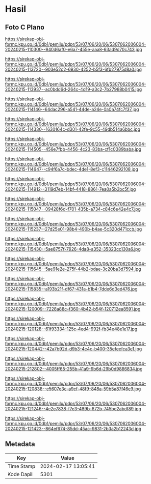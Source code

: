 # Hasil

## Foto C Plano

https://sirekap-obj-formc.kpu.go.id/0db1/pemilu/pdpr/53/07/06/20/06/5307062006004-20240215-110300--940d6af0-e6a7-455e-aaa8-63ad9d70c743.jpg

https://sirekap-obj-formc.kpu.go.id/0db1/pemilu/pdpr/53/07/06/20/06/5307062006004-20240215-113720--903e52c2-6930-4252-b5f3-6fb27975d8a0.jpg

https://sirekap-obj-formc.kpu.go.id/0db1/pemilu/pdpr/53/07/06/20/06/5307062006004-20240215-113937--ac0bdd6d-264c-4d19-a3c2-7b27988b0415.jpg

https://sirekap-obj-formc.kpu.go.id/0db1/pemilu/pdpr/53/07/06/20/06/5307062006004-20240215-114146--64dac296-a541-44de-a24e-0a0a74fc7f37.jpg

https://sirekap-obj-formc.kpu.go.id/0db1/pemilu/pdpr/53/07/06/20/06/5307062006004-20240215-114330--1630164c-d301-42fe-9c55-49db514a6bbc.jpg

https://sirekap-obj-formc.kpu.go.id/0db1/pemilu/pdpr/53/07/06/20/06/5307062006004-20240215-114505--456e7fbb-4456-4c23-83ba-cf1c0389baba.jpg

https://sirekap-obj-formc.kpu.go.id/0db1/pemilu/pdpr/53/07/06/20/06/5307062006004-20240215-114647--c94f6a7c-bdec-4de1-8ef3-c11446292108.jpg

https://sirekap-obj-formc.kpu.go.id/0db1/pemilu/pdpr/53/07/06/20/06/5307062006004-20240215-114912--3119d7eb-14bf-4418-8861-7ea0a5b3bc5f.jpg

https://sirekap-obj-formc.kpu.go.id/0db1/pemilu/pdpr/53/07/06/20/06/5307062006004-20240215-115047--09428f6d-f701-435b-a734-c84c6e42e4c7.jpg

https://sirekap-obj-formc.kpu.go.id/0db1/pemilu/pdpr/53/07/06/20/06/5307062006004-20240215-115237--27d25e01-98b4-490b-b4ae-5c320d471ccb.jpg

https://sirekap-obj-formc.kpu.go.id/0db1/pemilu/pdpr/53/07/06/20/06/5307062006004-20240215-115430--5ae8757f-7926-4da8-a352-35323cc130a6.jpg

https://sirekap-obj-formc.kpu.go.id/0db1/pemilu/pdpr/53/07/06/20/06/5307062006004-20240215-115645--5ae91e2e-275f-44b2-bdae-3c20ba3d7594.jpg

https://sirekap-obj-formc.kpu.go.id/0db1/pemilu/pdpr/53/07/06/20/06/5307062006004-20240215-115835--a193b21f-df67-431a-b1b4-7dde6d3ed476.jpg

https://sirekap-obj-formc.kpu.go.id/0db1/pemilu/pdpr/53/07/06/20/06/5307062006004-20240215-120009--7228a88c-f360-4b42-b54f-120712ea8591.jpg

https://sirekap-obj-formc.kpu.go.id/0db1/pemilu/pdpr/53/07/06/20/06/5307062006004-20240215-120128--61f93334-125c-4ed4-992f-fb34e48e1e17.jpg

https://sirekap-obj-formc.kpu.go.id/0db1/pemilu/pdpr/53/07/06/20/06/5307062006004-20240215-120442--42a7b92d-d9b3-4c4c-b400-35efeefca3e1.jpg

https://sirekap-obj-formc.kpu.go.id/0db1/pemilu/pdpr/53/07/06/20/06/5307062006004-20240215-212802--4005ff65-255b-41a9-9b6d-29b0d9886834.jpg

https://sirekap-obj-formc.kpu.go.id/0db1/pemilu/pdpr/53/07/06/20/06/5307062006004-20240215-120838--e5607e3c-a9cf-48f9-848a-59b5a87f46e9.jpg

https://sirekap-obj-formc.kpu.go.id/0db1/pemilu/pdpr/53/07/06/20/06/5307062006004-20240215-121246--4e2e7838-f7e3-489b-872b-745be2abdf89.jpg

https://sirekap-obj-formc.kpu.go.id/0db1/pemilu/pdpr/53/07/06/20/06/5307062006004-20240215-121423--864ef674-85dd-45ac-9831-2b3a2b12243d.jpg


## Metadata

| Key        | Value               |
| ---------- | ------------------- |
| Time Stamp | 2024-02-17 13:05:41 |
| Kode Dapil | 5301                |



